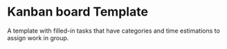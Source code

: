 # Kanban board Template
A template with filled-in tasks that have categories and time estimations to assign work in group.

